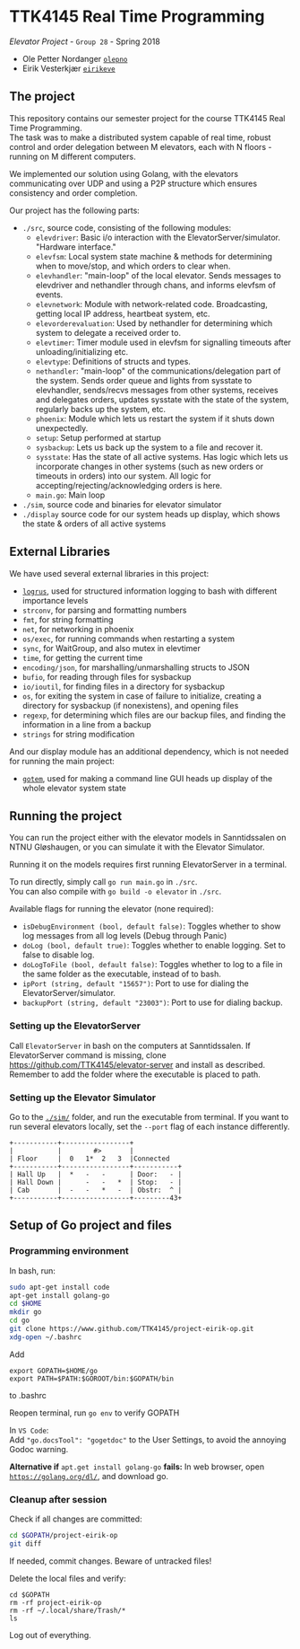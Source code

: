# TTK4145 Real Time Programming
_Elevator Project_  - `Group 28` - Spring 2018  
- Ole Petter Nordanger [`olepno`](github.com/olepno)
- Eirik Vesterkjær [`eirikeve`](github.com/eirikeve)

## The project

This repository contains our semester project for the course TTK4145 Real Time Programming.  
The task was to make a distributed system capable of real time, robust control and order delegation between M elevators, each with N floors - running on M different computers.  

We implemented our solution using Golang, with the elevators communicating over UDP and using a P2P structure which ensures consistency and order completion.  

Our project has the following parts:  
* `./src`, source code, consisting of the following modules:  
    * `elevdriver`: Basic i/o interaction with the ElevatorServer/simulator. "Hardware interface."  
    * `elevfsm`: Local system state machine & methods for determining when to move/stop, and which orders to clear when.  
    * `elevhandler`: "main-loop" of the local elevator. Sends messages to elevdriver and nethandler through chans, and informs elevfsm of events.  
    * `elevnetwork`: Module with network-related code. Broadcasting, getting local IP address, heartbeat system, etc.  
    * `elevorderevaluation`: Used by nethandler for determining which system to delegate a received order to.  
    * `elevtimer`: Timer module used in elevfsm for signalling timeouts after unloading/initializing etc.  
    * `elevtype`: Definitions of structs and types.  
    * `nethandler`: "main-loop" of the communications/delegation part of the system. Sends order queue and lights from sysstate to elevhandler,  sends/recvs messages from other systems, receives and delegates orders, updates sysstate with the state of the system, regularly backs up the system, etc.  
    * `phoenix`: Module which lets us restart the system if it shuts down unexpectedly.  
    * `setup`: Setup performed at startup  
    * `sysbackup`: Lets us back up the system to a file and recover it.  
    * `sysstate`: Has the state of all active systems. Has logic which lets us incorporate changes in other systems (such as new orders or timeouts in orders) into our system. All logic for accepting/rejecting/acknowledging orders is here.  
    * `main.go`: Main loop  
* `./sim`, source code and binaries for elevator simulator  
* `./display` source code for our system heads up display, which shows the state & orders of all active systems  



## External Libraries

We have used several external libraries in this project:  
* [`logrus`](www.github.com/sirupsen/logrus), used for structured information logging to bash with different importance levels  
* `strconv`, for parsing and formatting numbers  
* `fmt`, for string formatting  
* `net`, for networking in phoenix  
* `os/exec`, for running commands when restarting a system  
* `sync`, for WaitGroup, and also mutex in elevtimer  
* `time`, for getting the current time  
* `encoding/json`, for marshalling/unmarshalling structs to JSON  
* `bufio`, for reading through files for sysbackup  
* `io/ioutil`, for finding files in a directory for sysbackup  
* `os`, for exiting the system in case of failure to initialize, creating a directory for sysbackup (if nonexistens), and opening files  
* `regexp`, for determining which files are our backup files, and finding the information in a line from a backup  
* `strings` for string modification  

And our display module has an additional dependency, which is not needed for running the main project:  
* [`gotem`](www.github.com/buger/goterm), used for making a command line GUI heads up display of the whole elevator system state


## Running the project

You can run the project either with the elevator models in Sanntidssalen on NTNU Gløshaugen, or you can simulate it with the Elevator Simulator.

Running it on the models requires first running ElevatorServer in a terminal.

To run directly, simply call `go run main.go` in `./src`.  
You can also compile with `go build -o elevator` in `./src`.

Available flags for running the elevator (none required):  
* `isDebugEnvironment (bool, default false)`: Toggles whether to show log messages from all log levels (Debug through Panic)
* `doLog (bool, default true)`: Toggles whether to enable logging. Set to false to disable log.  
* `doLogToFile (bool, default false)`: Toggles whether to log to a file in the same folder as the executable, instead of to bash.  
* `ipPort (string, default "15657")`: Port to use for dialing the ElevatorServer/simulator.  
* `backupPort (string, default "23003")`: Port to use for dialing backup.



### Setting up the ElevatorServer
Call `ElevatorServer` in bash on the computers at Sanntidssalen.
If ElevatorServer command is missing, clone https://github.com/TTK4145/elevator-server and install as described.
Remember to add the folder where the executable is placed to path.

### Setting up the Elevator Simulator
Go to the [`./sim/`](./sim) folder, and run the executable from terminal.
If you want to run several elevators locally, set the `--port` flag of each instance differently.


```
+-----------+-----------------+
|           |        #>       |
| Floor     |  0   1*  2   3  |Connected
+-----------+-----------------+-----------+
| Hall Up   |  *   -   -      | Door:   - |
| Hall Down |      -   -   *  | Stop:   - |
| Cab       |  -   -   *   -  | Obstr:  ^ |
+-----------+-----------------+---------43+
```


## Setup of Go project and files



### Programming environment

In bash, run:
```bash
sudo apt-get install code
apt-get install golang-go
cd $HOME
mkdir go
cd go
git clone https://www.github.com/TTK4145/project-eirik-op.git
xdg-open ~/.bashrc
```
Add 
```
export GOPATH=$HOME/go
export PATH=$PATH:$GOROOT/bin:$GOPATH/bin
``` 
to .bashrc

Reopen terminal, run `go env` to verify GOPATH  



In `VS Code`:  
Add `"go.docsTool": "gogetdoc"` to the User Settings, to avoid the annoying Godoc warning.

__Alternative if__ `apt.get install golang-go` __fails:__ 
In web browser, open [`https://golang.org/dl/`](https://golang.org/dl/), and download go.



### Cleanup after session

Check if all changes are committed:
```bash
cd $GOPATH/project-eirik-op
git diff
```
If needed, commit changes. Beware of untracked files!

Delete the local files and verify:
```
cd $GOPATH
rm -rf project-eirik-op
rm -rf ~/.local/share/Trash/*
ls
```
Log out of everything.
